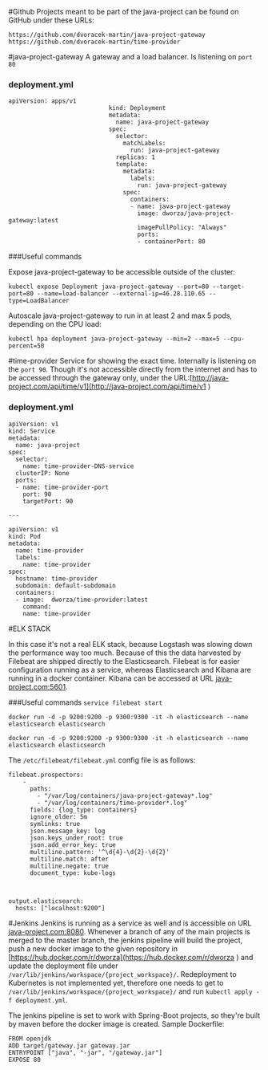 #Github
Projects meant to be part of the java-project can be found on GitHub under these URLs:

`https://github.com/dvoracek-martin/java-project-gateway`
`https://github.com/dvoracek-martin/time-provider`

#java-project-gateway
A gateway and a load balancer. Is listening on `port 80`

### deployment.yml

```
apiVersion: apps/v1
                            kind: Deployment
                            metadata:
                              name: java-project-gateway
                            spec:
                              selector:
                                matchLabels:
                                  run: java-project-gateway
                              replicas: 1
                              template:
                                metadata:
                                  labels:
                                    run: java-project-gateway
                                spec:
                                  containers:
                                  - name: java-project-gateway
                                    image: dworza/java-project-gateway:latest
                                    imagePullPolicy: "Always"
                                    ports:
                                    - containerPort: 80
```

###Useful commands


Expose java-project-gateway to be accessible outside of the cluster:

`kubectl expose Deployment java-project-gateway --port=80 --target-port=80 --name=load-balancer --external-ip=46.28.110.65 --type=LoadBalancer`

Autoscale java-project-gateway to run in at least 2 and max 5 pods, depending on the CPU load:
 
`kubectl hpa deployment java-project-gateway --min=2 --max=5 --cpu-percent=50`

#time-provider
Service for showing the exact time. Internally is listening on the `port 90`. Though it's not accessible directly from the internet and has to be accessed through the gateway only, under the URL:[http://java-project.com/api/time/v1](http://java-project.com/api/time/v1 )
### deployment.yml

```
apiVersion: v1
kind: Service
metadata:
  name: java-project
spec:
  selector:
    name: time-provider-DNS-service
  clusterIP: None
  ports:
  - name: time-provider-port
    port: 90
    targetPort: 90

---

apiVersion: v1
kind: Pod
metadata:
  name: time-provider
  labels:
    name: time-provider
spec:
  hostname: time-provider
  subdomain: default-subdomain
  containers:
  - image:  dworza/time-provider:latest
    command:
    name: time-provider

```

#ELK STACK

In this case it's not a real ELK stack, because Logstash was slowing down the performance way too much. Because of this the data harvested 
by Filebeat are shipped directly to the Elasticsearch. Filebeat is for easier configuration running as a service, whereas 
Elasticsearch and Kibana are running in a docker container. Kibana can be accessed at URL [java-project.com:5601](http://java-project.com:8080 ).

###Useful commands
`service filebeat start`

`docker run -d -p 9200:9200 -p 9300:9300 -it -h elasticsearch --name elasticsearch elasticsearch`

`docker run -d -p 9200:9200 -p 9300:9300 -it -h elasticsearch --name elasticsearch elasticsearch`

The `/etc/filebeat/filebeat.yml` config file is as follows:
```
filebeat.prospectors:
    -
      paths:
        - "/var/log/containers/java-project-gateway*.log"
        - "/var/log/containers/time-provider*.log"
      fields: {log_type: containers}
      ignore_older: 5m
      symlinks: true
      json.message_key: log
      json.keys_under_root: true
      json.add_error_key: true
      multiline.pattern: '^\d{4}-\d{2}-\d{2}'
      multiline.match: after
      multiline.negate: true
      document_type: kube-logs



output.elasticsearch:
  hosts: ["localhost:9200"]

```

#Jenkins 
Jenkins is running as a service as well and is accessible on URL [java-project.com:8080](http://java-project.com:8080 ).
Whenever a branch of any of the main projects is merged to the master branch, the jenkins pipeline will build the project,
push a new docker image to the given repository in [https://hub.docker.com/r/dworza](https://hub.docker.com/r/dworza ) and 
update the deployment file under `/var/lib/jenkins/workspace/{project_workspace}/`.  Redeployment to Kubernetes is not implemented yet,
therefore one needs to get to  `/var/lib/jenkins/workspace/{project_workspace}/` and run `kubectl apply -f deployment.yml`.

The jenkins pipeline is set to work with Spring-Boot projects, so they're built by maven before the docker image is created.
Sample Dockerfile:

```
FROM openjdk
ADD target/gateway.jar gateway.jar
ENTRYPOINT ["java", "-jar", "/gateway.jar"]
EXPOSE 80
``` 